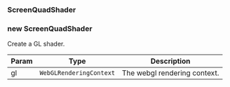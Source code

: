 <a name="ScreenQuadShader"></a>

### ScreenQuadShader

<a name="new_ScreenQuadShader_new"></a>

### new ScreenQuadShader
Create a GL shader.


| Param | Type | Description |
| --- | --- | --- |
| gl | <code>WebGLRenderingContext</code> | The webgl rendering context. |

